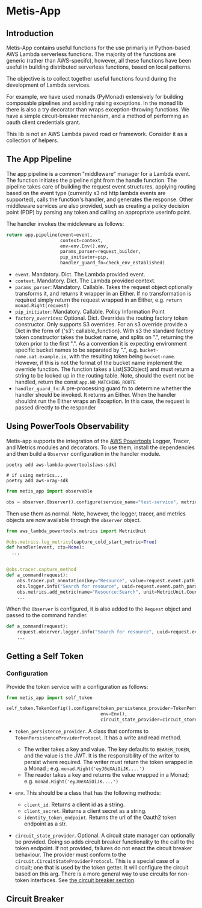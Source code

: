 # Metis-App

## Introduction

Metis-App contains useful functions for the use primarily in Python-based AWS Lambda serverless functions. The majority
of the functions are generic (rather than AWS-specifc), however, all these functions have been useful in building
distributed serverless functions, based on local patterns.

The objective is to collect together useful functions found during the development of Lambda services.

For example, we have used monads (PyMonad) extensively for building composable pipelines and avoiding raising
exceptions. In the monad lib there is also a try decorator than wraps exception-throwing functions. We have a simple
circuit-breaker mechanism, and a method of performing an oauth client credentials grant.

This lib is not an AWS Lambda paved road or framework. Consider it as a collection of helpers.

## The App Pipeline

The app pipeline is a common "middleware" manager for a Lambda event. The function initiates the pipeline right from the
handle function. The pipeline takes care of building the request event structures, applying routing based on the event
type (currently s3 nd http lambda events are supported), calls the function's handler, and generates the response. Other
middleware services are also provided, such as creating a policy decision point (PDP) by parsing any token and calling
an appropriate userinfo point.

The handler invokes the middleware as follows:

```python
return app.pipeline(event=event,
                    context=context,
                    env=env.Env().env,
                    params_parser=request_builder,
                    pip_initiator=pip,
                    handler_guard_fn=check_env_established)

```

+ `event`. Mandatory. Dict. The Lambda provided event.
+ `context`. Mandatory. Dict. The Lambda provided context.
+ `params_parser`: Mandatory. Callable. Takes the request object optionally transforms it, and returns it wrapper in an
  Either. If no transformation is required simply return the request wrapped in an Either,
  e.g. `return monad.Right(request)`
+ `pip_initiator`:  Mandatory. Callable. Policy Information Point
+ `factory_overrides`: Optional. Dict. Overrides the routing factory token constructor. Only supports S3 overrides. For
  an s3 override provide a Dict in the form of {'s3': callable_function}. With s3 the standard factory token constructor
  takes the bucket name, and splits on ".", returning the token prior to the first ".". As a convention it is expecting
  environment specific bucket names to be separated by ".", e.g. `bucket-name.uat.example.io`, with the resulting token
  being `bucket-name`. However, if this is not the format of the bucket name implement the override function. The
  function takes a List[S3Object] and must return a string to be looked up in the routing table. Note, should the event
  not be handled, return the const `app.NO_MATCHING_ROUTE`
+ `handler_guard_fn`: A pre-processing guard fn to determine whether the handler should be invoked. It returns an
  Either. When the handler shouldnt run the Either wraps an Exception. In this case, the request is passed directly to
  the responder

## Using PowerTools Observability

Metis-app supports the integration of the [AWS Powertools](https://docs.powertools.aws.dev/lambda/python/latest/)
Logger, Tracer, and Metrics modules and decorators. To use them, install the dependencies and then build a 
`Observer` configuration in the handler module.

```shell
poetry add aws-lambda-powertools[aws-sdk]

# if using metrics...
poetry add aws-xray-sdk
```

```python
from metis_app import observable

obs = observer.Observer().configure(service_name="test-service", metrics_namespace='module1')
```

Then use them as normal.  Note, however, the logger, tracer, and metrics objects are now available through the 
`observer` object.

```python
from aws_lambda_powertools.metrics import MetricUnit

@obs.metrics.log_metrics(capture_cold_start_metric=True)
def handler(event, ctx=None):
  ...
    

@obs.tracer.capture_method
def a_command(request):
    obs.tracer.put_annotation(key="Resource", value=request.event.path_params.get('id1'))
    obs.logger.info("Search for resource", uuid=request.event.path_params.get('id1'))
    obs.metrics.add_metric(name="Resource:Search", unit=MetricUnit.Count, value=1)
    ...
```

When the `Observer` is configured, it is also added to the `Request` object and passed to the command handler.

```python
def a_command(request):
    request.observer.logger.info("Search for resource", uuid=request.event.path_params.get('id1'))
    ...
```



## Getting a Self Token

### Configuration

Provide the token service with a configuration as follows:

```python
from metis_app import self_token

self_token.TokenConfig().configure(token_persistence_provider=TokenPersistenceProvider(),
                                   env=Env(),
                                   circuit_state_provider=circuit_store.CircuitStore(circuit_name="auth0"))
```

+ `token_persistence_provider`. A class that conforms to `TokenPersistenceProviderProtocol`. It has a write and read
  method.
    + The writer takes a key and value. The key defaults to `BEARER_TOKEN`, and the value is the JWT. It is the
      responsibility of the writer to persist where required. The writer must return the token wrapped in a Monad ;
      e.g. `monad.Right('eyJ0eXAiOiJK....')`
    + The reader takes a key and returns the value wrapped in a Monad; e.g. `monad.Right('eyJ0eXAiOiJK....')`

+ `env`. This should be a class that has the following methods:
    + `client_id`. Returns a client id as a string.
    + `client_secret`. Returns a client secret as a string.
    + `identity_token_endpoint`. Returns the url of the Oauth2 token endpoint as a str.

+ `circuit_state_provider`. Optional. A circuit state manager can optionally be provided. Doing so adds circuit breaker
  functionality to the call to the token endpoint. If not provided, failures do not enact the circuit breaker behaviour.
  The provider must conform to the `circuit.CircuitStateProviderProtocol`. This is a special case of a circuit; one that
  is used by the token getter. It will configure the circuit based on this arg. There is a more general way to use
  circuits for non-token interfaces. See [the circuit breaker section](#circuit-breaker).

## Circuit Breaker